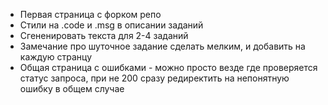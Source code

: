 - Первая страница с форком репо
- Стили на .code и .msg в описании заданий
- Сгененировать текста для 2-4 заданий
- Замечание про шуточное задание сделать мелким, и добавить на каждую странцу
- Общая страница с ошибками - можно просто везде где проверяется статус запроса, при не 200 сразу редиректить на непонятную ошибку в общем случае